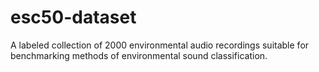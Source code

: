 # esc50-dataset

A labeled collection of 2000 environmental audio recordings suitable for benchmarking methods of environmental sound classification.